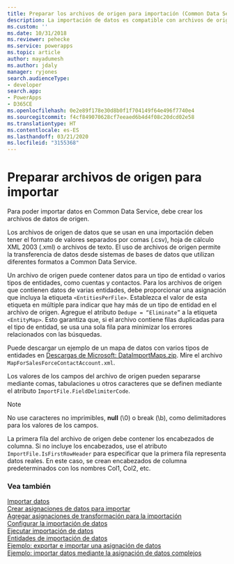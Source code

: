 ```yaml
---
title: Preparar los archivos de origen para importación (Common Data Service) | Microsoft Docs
description: La importación de datos es compatible con archivos de origen con formato de valores separados por comas (.csv), hoja de cálculo XML 2003 (.xml) o archivos de texto.
ms.custom: ''
ms.date: 10/31/2018
ms.reviewer: pehecke
ms.service: powerapps
ms.topic: article
author: mayadumesh
ms.author: jdaly
manager: ryjones
search.audienceType:
- developer
search.app:
- PowerApps
- D365CE
ms.openlocfilehash: 0e2e89f178e30d8b0f1f704149f64e496f7740e4
ms.sourcegitcommit: f4cf849070628cf7eeaed6b4d4f08c20dcd02e58
ms.translationtype: HT
ms.contentlocale: es-ES
ms.lasthandoff: 03/21/2020
ms.locfileid: "3155368"
---
```

# <a name="prepare-source-files-for-import"></a>Preparar archivos de origen para importar

Para poder importar datos en Common Data Service, debe crear los archivos de datos de origen.  
  
Los archivos de origen de datos que se usan en una importación deben tener el formato de valores separados por comas (.csv), hoja de cálculo XML 2003 (.xml) o archivos de texto. El uso de archivos de origen permite la transferencia de datos desde sistemas de bases de datos que utilizan diferentes formatos a Common Data Service.  
  
Un archivo de origen puede contener datos para un tipo de entidad o varios tipos de entidades, como cuentas y contactos. Para los archivos de origen que contienen datos de varias entidades, debe proporcionar una asignación que incluya la etiqueta `<EntitiesPerFile>`. Establezca el valor de esta etiqueta en múltiple para indicar que hay más de un tipo de entidad en el archivo de origen. Agregue el atributo `Dedupe = “Eliminate”` a la etiqueta `<EntityMap>`. Esto garantiza que, si el archivo contiene filas duplicadas para el tipo de entidad, se usa una sola fila para minimizar los errores relacionados con las búsquedas.  
  
Puede descargar un ejemplo de un mapa de datos con varios tipos de entidades en [Descargas de Microsoft: DataImportMaps.zip](https://download.microsoft.com/download/D/5/F/D5F73E15-439B-4EBC-BFFB-C6837B146C76/DataImportMaps.zip). Mire el archivo `MapForSalesForceContactAccount.xml`.  
  
 Los valores de los campos del archivo de origen pueden separarse mediante comas, tabulaciones u otros caracteres que se definen mediante el atributo `ImportFile.FieldDelimiterCode`.  
  
> [!NOTE]
>  No use caracteres no imprimibles, **null** (\0) o break (\b), como delimitadores para los valores de los campos.  
  
 La primera fila del archivo de origen debe contener los encabezados de columna. Si no incluye los encabezados, use el atributo `ImportFile.IsFirstRowHeader` para especificar que la primera fila representa datos reales. En este caso, se crean encabezados de columna predeterminados con los nombres Col1, Col2, etc.  

### <a name="see-also"></a>Vea también

[Importar datos](import-data.md)<br />
[Crear asignaciones de datos para importar](create-data-maps-for-import.md)<br />
[Agregar asignaciones de transformación para la importación](add-transformation-mappings-import.md)<br />
[Configurar la importación de datos](configure-data-import.md)<br />
[Ejecutar importación de datos](run-data-import.md)<br />
[Entidades de importación de datos](data-import-entities.md)<br />
[Ejemplo: exportar e importar una asignación de datos](org-service/samples/export-import-data-map.md)<br />
[Ejemplo: importar datos mediante la asignación de datos complejos](org-service/samples/import-data-complex-data-map.md)<br />
